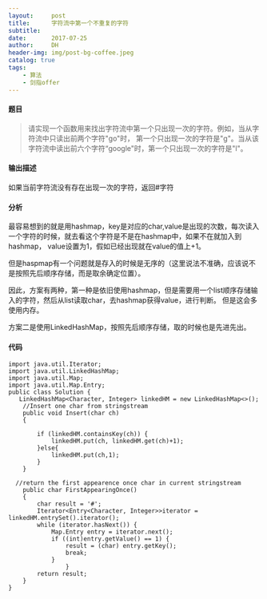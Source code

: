 ```yaml
---
layout:     post
title:      字符流中第一个不重复的字符
subtitle:   
date:       2017-07-25
author:     DH
header-img: img/post-bg-coffee.jpeg
catalog: true
tags:
    - 算法
    - 剑指offer
---
```

#### 题目

>请实现一个函数用来找出字符流中第一个只出现一次的字符。例如，当从字符流中只读出前两个字符"go"时，
第一个只出现一次的字符是"g"。当从该字符流中读出前六个字符“google"时，第一个只出现一次的字符是"l"。

#### 输出描述

如果当前字符流没有存在出现一次的字符，返回#字符

#### 分析

最容易想到的就是用hashmap，key是对应的char,value是出现的次数，每次读入一个字符的时候，就去看这个字符是不是在hashmap中，如果不在就加入到hashmap，
value设置为1，假如已经出现就在value的值上+1。

但是haspmap有一个问题就是存入的时候是无序的（这里说法不准确，应该说不是按照先后顺序存储，而是取余确定位置）。

因此，方案有两种，第一种是依旧使用hashmap，但是需要用一个list顺序存储输入的字符，然后从list读取char，去hashmap获得value，进行判断。
但是这会多使用内存。

方案二是使用LinkedHashMap，按照先后顺序存储，取的时候也是先进先出。

#### 代码

```
import java.util.Iterator;
import java.util.LinkedHashMap;
import java.util.Map;
import java.util.Map.Entry;
public class Solution {
   LinkedHashMap<Character, Integer> linkedHM = new LinkedHashMap<>();
	//Insert one char from stringstream
    public void Insert(char ch)
    {
    		
        if (linkedHM.containsKey(ch)) {
			linkedHM.put(ch, linkedHM.get(ch)+1);
		}else{
			linkedHM.put(ch,1);
		}
    }
    
  //return the first appearence once char in current stringstream
    public char FirstAppearingOnce()
    {
    	char result = '#';
    	Iterator<Entry<Character, Integer>>iterator = linkedHM.entrySet().iterator();
    	while (iterator.hasNext()) {
    		Map.Entry entry = iterator.next();
			if ((int)entry.getValue() == 1) {
				result = (char) entry.getKey();
                break;
			}
				}
    	return result;
    }
}		

```




